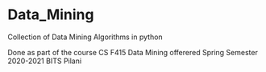 # Data_Mining
Collection of Data Mining Algorithms in python

Done as part of the course CS F415 Data Mining
offerered Spring Semester 2020-2021 BITS Pilani
